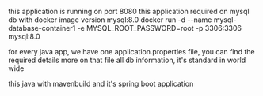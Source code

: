 this application is running on port 8080
this application required on mysql db with docker image version mysql:8.0
docker run -d --name mysql-database-container1  -e MYSQL_ROOT_PASSWORD=root -p 3306:3306 mysql:8.0

for every java app, we have one application.properties file, you can find the required details more on that file all db information, it's standard in world wide

this java with mavenbuild and it's spring boot application
